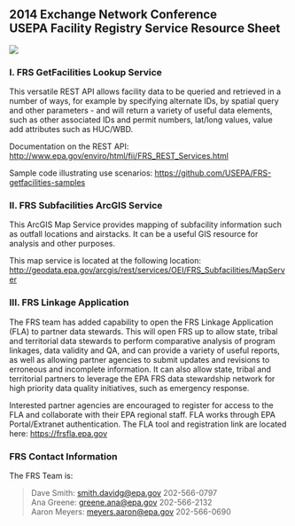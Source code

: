 ## 2014 Exchange Network Conference <br/> USEPA Facility Registry Service Resource Sheet
![](http://www.exchangenetwork.net/wp-content/themes/exchange-network/images/exchange-network-logo.jpg)

### I. FRS GetFacilities Lookup Service

This versatile REST API allows facility data to be queried and retrieved in a number of ways, for example by specifying alternate IDs, by spatial query and other parameters - and will return a variety of useful data elements, such as other associated IDs and permit numbers, lat/long values, value add attributes such as HUC/WBD.

Documentation on the REST API:  http://www.epa.gov/enviro/html/fii/FRS_REST_Services.html

Sample code illustrating use scenarios:  https://github.com/USEPA/FRS-getfacilities-samples

### II.  FRS Subfacilities ArcGIS Service

This ArcGIS Map Service provides mapping of subfacility information such as outfall locations and airstacks.  It can be a useful GIS resource for analysis and other purposes.

This map service is located at the following location:
http://geodata.epa.gov/arcgis/rest/services/OEI/FRS_Subfacilities/MapServer

### III.  FRS Linkage Application

The FRS team has added capability to open the FRS Linkage Application (FLA) to partner data stewards.  This will open FRS up to allow state, tribal and territorial data stewards to perform comparative analysis of program linkages, data validity and QA, and can provide a variety of useful reports, as well as allowing partner agencies to submit updates and revisions to erroneous and incomplete information.  It can also allow state, tribal and territorial partners to leverage the EPA FRS data stewardship network for high priority data quality initiatives, such as emergency response.

Interested partner agencies are encouraged to register for access to the FLA and collaborate with their EPA regional staff.  FLA works through EPA Portal/Extranet authentication.  The FLA tool and registration link are located here:
https://frsfla.epa.gov

### FRS Contact Information

The FRS Team is:

> Dave Smith:	smith.davidg@epa.gov		202-566-0797<br/>
  Ana Greene:	greene.ana@epa.gov			202-566-2132<br/>
  Aaron Meyers:	meyers.aaron@epa.gov		202-566-0690<br/>
